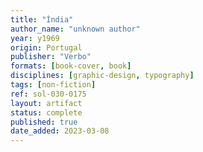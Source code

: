 ```yaml
---
title: "Índia"
author_name: "unknown author"
year: y1969
origin: Portugal
publisher: "Verbo"
formats: [book-cover, book]
disciplines: [graphic-design, typography]
tags: [non-fiction]
ref: sol-030-0175
layout: artifact
status: complete
published: true
date_added: 2023-03-08
---
```

